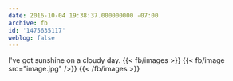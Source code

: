 ```yaml
---
date: 2016-10-04 19:38:37.000000000 -07:00
archive: fb
id: '1475635117'
weblog: false
---
```


I've got sunshine on a cloudy day.
{{< fb/images >}}
{{< fb/image src="image.jpg" />}}
{{< /fb/images >}}
